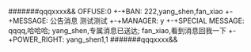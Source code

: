 #######qqqxxxx&&
OFFUSE:0
+-+BAN:
222,yang_shen,fan_xiao
+-+MESSAGE:
公告消息
测试测试
+-+MANAGER:
y
+-+SPECIAL MESSAGE:
qqqq,哈哈哈;
yang_shen,专属消息已送达;
fan_xiao,看到消息回我一下
+-+POWER_RIGHT:
yang_shen1,1
#######qqqxxxx&&
